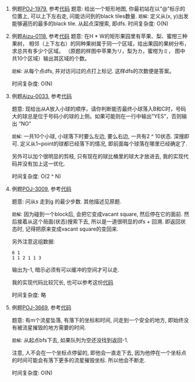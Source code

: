 1. 例题[POJ-1979](https://vjudge.net/problem/POJ-1979), 参考[代码](./POJ-1979.cc)
   题意: 给出一个矩形地图, 你最初站在以"@"标示的位置上, 可以上下左右走, 问能访问到的black tiles数量.
   `题解`: 定义从(x, y)出发能够遍历的最多的black tile. 从起点深搜索, 即dfs. 
   时间复杂度: O(N)

2. 例题[Aizu-0118](https://vjudge.net/problem/Aizu-0118), 参考[代码](./Aizu-0118.cc)
   题意: 在H * W的矩形果园里有苹果、梨、蜜柑三种果树， 相邻（上下左右）的同种果树属于同一个区域，给出果园的果树分布，求总共有多少个区域。 （原题的样图中苹果为リ，梨为カ，蜜柑为ミ， 图中共10个区域）输出其区域的个数。
   
   `题解`: 从每个点dfs, 并对访问过的点打上标记. 这样dfs的次数便是答案。
   
   时间复杂度: O(N)
   
3. 例题[Aizu-0033](https://vjudge.net/problem/Aizu-0033), 参考[代码](./Aizu-0033.cc)

   题意: 现给出从A放入小球的顺序，请你判断能否最终小球落入B和C时，号码大的球总是位于号码小的球的上侧。如果可能则在一行中输出”YES”，否则输出 “NO”

   `题解`: 一共10个小球, 小球落下时要么左边, 要么右边, 一共有2 ^ 10状态. 深搜即可. 定义从1~point的球都已经落下的情况, 即前面每个球落在哪里已经确定了.

   另外可以加个很明显的剪枝, 只有现在的球比桶里的球大才放进去, 我的实现代码并没有加上这一优化.

   时间复杂度: O(2 ^ N)

4. 例题[POJ-3009](https://vjudge.net/problem/POJ-3009), 参考[代码](./POJ-3009.cc)

   题意: 问从s 走到g 的最少步数. 其他描述见原题.

   `题解`: 因为碰到一个block后, 会把它变成vacant square, 然后停在它的面前. 然后接着从这个局面(状态)搜索下去, 所以是一道很明显的dfs + 回溯. 即返回状态时, 记得把原来变成vacant square的变回来.

   另外注意这组数据: 

   ```
   6 1
   1 1 2 1 1 3
   ```

   输出为-1, 暗示必须有可以缓冲的空间才可以走.

   我的实现代码比较冗长, 也可以参考这份[代码](./POJ-3009-2.cc)

   时间复杂度: 略

5. 例题[POJ-3669](https://vjudge.net/problem/POJ-3669), 参考[代码](./POJ-3669.cc)

   题意: 有m个流星坠落, 有落下的坐标和时间, 问走到一个安全的地方, 即始终没有被流星摧毁的地方需要的时间.

   `题解`: 从起点bfs下去, 如果队列为空还没找到返回-1.

   注意, 人不会在一个坐标点停留的, 即他会一直走下去, 因为他停在一个坐标点的时间可能会有落下更多的流星摧毁坐标. 所以他会不断走.

   时间复杂度: O(N)